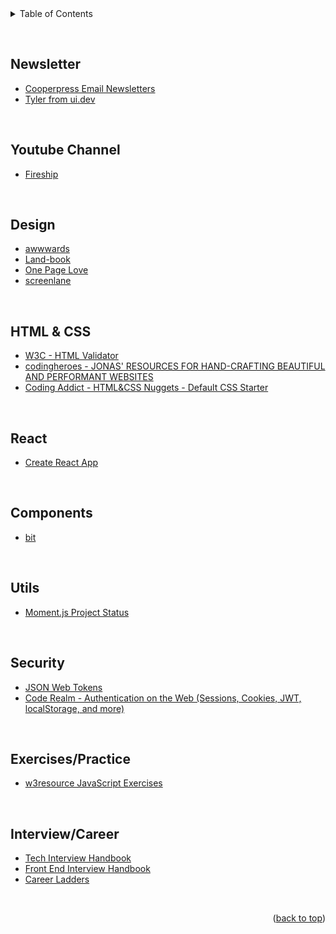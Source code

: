 <div id="top"></div>

<details>
  <summary>Table of Contents</summary>
  <ol>
  <li><a href="#newsletter">Newsletter</a></li>
  <li><a href="#youTube-channels">YouTube Channels</a></li>
  <li><a href="#design">Design</a></li>
  <li><a href="#html--css">HTML & CSS</a></li>
  <li><a href="#react">React</a></li>
  <li><a href="#components">Components</a></li>
  <li><a href="#utils">Utils</a></li>
  <li><a href="#security">Security</a></li>
  <li><a href="#exercisespractice">Exercises/Practice</a></li>
  <li><a href="#interviewcareer">Interview/Career</a></li>
  </ol>
</details>

&nbsp;

## Newsletter

- [Cooperpress Email Newsletters](https://cooperpress.com/publications/)
- [Tyler from ui.dev](https://bytes.dev/)

&nbsp;

## Youtube Channel

- [Fireship](https://www.youtube.com/Fireship)

&nbsp;

## Design

- [awwwards](https://www.awwwards.com/)
- [Land-book](https://land-book.com/)
- [One Page Love](https://onepagelove.com/)
- [screenlane](https://screenlane.com/)

&nbsp;

## HTML & CSS

- [W3C - HTML Validator](https://validator.w3.org/#validate_by_input)
- [codingheroes - JONAS' RESOURCES FOR HAND-CRAFTING BEAUTIFUL AND PERFORMANT WEBSITES](https://codingheroes.io/resources/)
- [Coding Addict - HTML&CSS Nuggets - Default CSS Starter](https://www.youtube.com/watch?v=UDdyGNlQK5w)

&nbsp;

## React

- [Create React App](https://create-react-app.dev/)

&nbsp;

## Components

- [bit](https://bit.dev/)

&nbsp;

## Utils

- [Moment.js Project Status](https://momentjs.com/docs/#/-project-status/)

&nbsp;

## Security

- [JSON Web Tokens ](https://jwt.io/)
- [Code Realm - Authentication on the Web (Sessions, Cookies, JWT, localStorage, and more)](https://www.youtube.com/watch?v=2PPSXonhIck)

&nbsp;

## Exercises/Practice

- [w3resource JavaScript Exercises](https://www.w3resource.com/javascript-exercises/)

&nbsp;

## Interview/Career

- [Tech Interview Handbook](https://www.techinterviewhandbook.org/)
- [Front End Interview Handbook](https://www.frontendinterviewhandbook.com/)
- [Career Ladders](https://career-ladders.dev/)

&nbsp;

<p align="right">(<a href="#top">back to top</a>)</p>

&nbsp;
